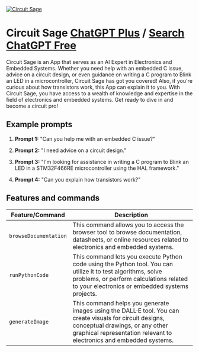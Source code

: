 
[![Circuit Sage](https://files.oaiusercontent.com/file-zyHA5iscBvqdHAjqrpObrZEU?se=2123-10-16T20%3A12%3A29Z&sp=r&sv=2021-08-06&sr=b&rscc=max-age%3D31536000%2C%20immutable&rscd=attachment%3B%20filename%3Deac_1024x1024%2520px_new_icon_3.0.png&sig=uOCWmQI57PQQjRE7kFtOpucJSaAYe4JYH2//hjMA2pc%3D)](https://chat.openai.com/g/g-sVPjCoAvZ-circuit-sage)

# Circuit Sage [ChatGPT Plus](https://chat.openai.com/g/g-sVPjCoAvZ-circuit-sage) / [Search ChatGPT Free](https://gptcall.net/index.html#/?search=Circuit%20Sage)

Circuit Sage is an App that serves as an AI Expert in Electronics and Embedded Systems. Whether you need help with an embedded C issue, advice on a circuit design, or even guidance on writing a C program to Blink an LED in a microcontroller, Circuit Sage has got you covered! Also, if you're curious about how transistors work, this App can explain it to you. With Circuit Sage, you have access to a wealth of knowledge and expertise in the field of electronics and embedded systems. Get ready to dive in and become a circuit pro!

## Example prompts

1. **Prompt 1:** "Can you help me with an embedded C issue?"

2. **Prompt 2:** "I need advice on a circuit design."

3. **Prompt 3:** "I'm looking for assistance in writing a C program to Blink an LED in a STM32F466RE microcontroller using the HAL framework."

4. **Prompt 4:** "Can you explain how transistors work?"

## Features and commands

| Feature/Command | Description |
| --- | --- |
| `browseDocumentation` | This command allows you to access the browser tool to browse documentation, datasheets, or online resources related to electronics and embedded systems. |
| `runPythonCode` | This command lets you execute Python code using the Python tool. You can utilize it to test algorithms, solve problems, or perform calculations related to your electronics or embedded systems projects. |
| `generateImage` | This command helps you generate images using the DALL·E tool. You can create visuals for circuit designs, conceptual drawings, or any other graphical representation relevant to electronics and embedded systems. |


